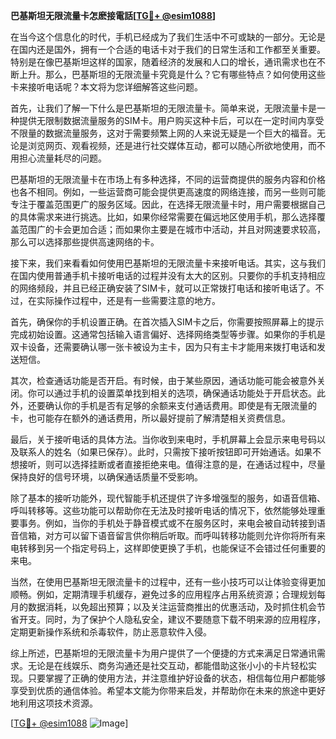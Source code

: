**巴基斯坦无限流量卡怎麽接電話[[TG💪+ @esim1088](https://t.me/s/esim1088)]**

在当今这个信息化的时代，手机已经成为了我们生活中不可或缺的一部分。无论是在国内还是国外，拥有一个合适的电话卡对于我们的日常生活和工作都至关重要。特别是在像巴基斯坦这样的国家，随着经济的发展和人口的增长，通讯需求也在不断上升。那么，巴基斯坦的无限流量卡究竟是什么？它有哪些特点？如何使用这些卡来接听电话呢？本文将为您详细解答这些问题。

首先，让我们了解一下什么是巴基斯坦的无限流量卡。简单来说，无限流量卡是一种提供无限制数据流量服务的SIM卡。用户购买这种卡后，可以在一定时间内享受不限量的数据流量服务，这对于需要频繁上网的人来说无疑是一个巨大的福音。无论是浏览网页、观看视频，还是进行社交媒体互动，都可以随心所欲地使用，而不用担心流量耗尽的问题。

巴基斯坦的无限流量卡在市场上有多种选择，不同的运营商提供的服务内容和价格也各不相同。例如，一些运营商可能会提供更高速度的网络连接，而另一些则可能专注于覆盖范围更广的服务区域。因此，在选择无限流量卡时，用户需要根据自己的具体需求来进行挑选。比如，如果你经常需要在偏远地区使用手机，那么选择覆盖范围广的卡会更加合适；而如果你主要是在城市中活动，并且对网速要求较高，那么可以选择那些提供高速网络的卡。

接下来，我们来看看如何使用巴基斯坦的无限流量卡来接听电话。其实，这与我们在国内使用普通手机卡接听电话的过程并没有太大的区别。只要你的手机支持相应的网络频段，并且已经正确安装了SIM卡，就可以正常拨打电话和接听电话了。不过，在实际操作过程中，还是有一些需要注意的地方。

首先，确保你的手机设置正确。在首次插入SIM卡之后，你需要按照屏幕上的提示完成初始设置。这通常包括输入语言偏好、选择网络类型等步骤。如果你的手机是双卡设备，还需要确认哪一张卡被设为主卡，因为只有主卡才能用来拨打电话和发送短信。

其次，检查通话功能是否开启。有时候，由于某些原因，通话功能可能会被意外关闭。你可以通过手机的设置菜单找到相关的选项，确保通话功能处于开启状态。此外，还要确认你的手机是否有足够的余额来支付通话费用。即使是有无限流量的卡，也可能存在额外的通话费用，所以最好提前了解清楚相关资费信息。

最后，关于接听电话的具体方法。当你收到来电时，手机屏幕上会显示来电号码以及联系人的姓名（如果已保存）。此时，只需按下接听按钮即可开始通话。如果不想接听，则可以选择挂断或者直接拒绝来电。值得注意的是，在通话过程中，尽量保持良好的信号环境，以确保通话质量不受影响。

除了基本的接听功能外，现代智能手机还提供了许多增强型的服务，如语音信箱、呼叫转移等。这些功能可以帮助你在无法及时接听电话的情况下，依然能够处理重要事务。例如，当你的手机处于静音模式或不在服务区时，来电会被自动转接到语音信箱，对方可以留下语音留言供你稍后听取。而呼叫转移功能则允许你将所有来电转移到另一个指定号码上，这样即使更换了手机，也能保证不会错过任何重要的来电。

当然，在使用巴基斯坦无限流量卡的过程中，还有一些小技巧可以让体验变得更加顺畅。例如，定期清理手机缓存，避免过多的应用程序占用系统资源；合理规划每月的数据消耗，以免超出预算；以及关注运营商推出的优惠活动，及时抓住机会节省开支。同时，为了保护个人隐私安全，建议不要随意下载不明来源的应用程序，定期更新操作系统和杀毒软件，防止恶意软件入侵。

综上所述，巴基斯坦的无限流量卡为用户提供了一个便捷的方式来满足日常通讯需求。无论是在线娱乐、商务沟通还是社交互动，都能借助这张小小的卡片轻松实现。只要掌握了正确的使用方法，并注意维护好设备的状态，相信每位用户都能够享受到优质的通信体验。希望本文能为你带来启发，并帮助你在未来的旅途中更好地利用这项技术资源。

[[TG💪+ @esim1088](https://t.me/s/esim1088) ![Image](https://i.postimg.cc/4NQfJmqS/Snipaste-2025-05-13-00-14-12.png)]